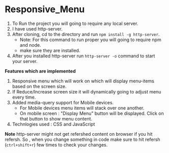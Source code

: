 # Responsive_Menu

1. To Run the project you will going to require any local server. 
2. I have used http-server.
3. After cloning, cd to the directory and run `npm install -g http-server`.
    * Note: For this command to run proper you will going to require npm and node.
    * make sure they are installed.
4. After you installed http-server run `http-server -o` command to start your server.

**Features which are implemented**
1. Responsive menu which will work on which will display menu-items based on the screen size. 
2. If Reduce/Increase screen size it will dynamically going to adjust menu every time.
3. Added media-query support for Mobile devices.
    * For Mobile devices menu items will stack over one another.
    * On mobile screen : "Display Menu" button will be displayed. Click on that button to show menu content.
4. Technlogies used : CSS and JavaScript

**Note**
http-server might not get refershed content on browser if you hit refersh. So , when you change something in code make sure to hit refersh (`ctrl+shift+r`) few times to check your changes.
